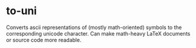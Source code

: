 to-uni
======

Converts ascii representations of (mostly math-oriented) symbols to the corresponding unicode character. Can make math-heavy LaTeX documents or source code more readable.
